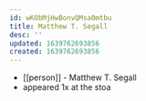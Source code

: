 ```yaml
---
id: wKObMjHwBonvQMsa0mtbu
title: Matthew T. Segall
desc: ''
updated: 1639762693856
created: 1639762693856
---
```



- [[person]] - Matthew T. Segall
- appeared 1x at the stoa
